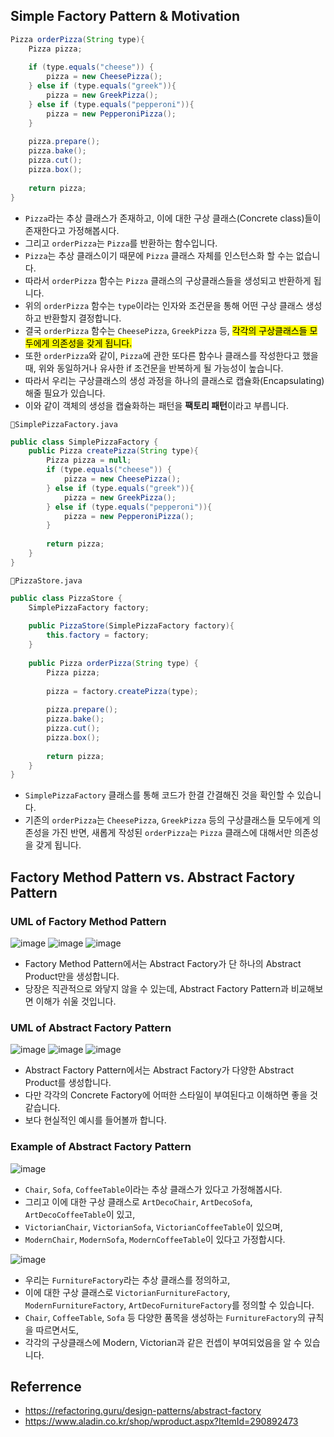 







## Simple Factory Pattern & Motivation

```java
Pizza orderPizza(String type){
    Pizza pizza;
    
    if (type.equals("cheese")) {
        pizza = new CheesePizza();
    } else if (type.equals("greek")){
        pizza = new GreekPizza();
    } else if (type.equals("pepperoni")){
        pizza = new PepperoniPizza();
    }
    
    pizza.prepare();
    pizza.bake();
    pizza.cut();
    pizza.box();
    
    return pizza;
}
```

- `Pizza`라는 추상 클래스가 존재하고, 이에 대한 구상 클래스(Concrete class)들이 존재한다고 가정해봅시다.
- 그리고 `orderPizza`는 `Pizza`를 반환하는 함수입니다.
- `Pizza`는 추상 클래스이기 때문에 `Pizza` 클래스 자체를 인스턴스화 할 수는 없습니다. 
- 따라서 `orderPizza` 함수는  `Pizza` 클래스의 구상클래스들을 생성되고 반환하게 됩니다.
- 위의 `orderPizza` 함수는 `type`이라는 인자와 조건문을 통해 어떤 구상 클래스 생성하고 반환할지 결정합니다.
- 결국 `orderPizza` 함수는 `CheesePizza`, `GreekPizza` 등, <mark>각각의 구상클래스들 모두에게 의존성을 갖게 됩니다.</mark>  
- 또한 `orderPizza`와 같이, `Pizza`에 관한 또다른 함수나 클래스를 작성한다고 했을 때, 위와 동일하거나 유사한 if 조건문을 반복하게 될 가능성이 높습니다.
- 따라서 우리는 구상클래스의 생성 과정을 하나의 클래스로 캡슐화(Encapsulating)해줄 필요가 있습니다.
- 이와 같이 객체의 생성을 캡슐화하는 패턴을 **팩토리 패턴**이라고 부릅니다.





`📄SimplePizzaFactory.java`

```java
public class SimplePizzaFactory {
    public Pizza createPizza(String type){
        Pizza pizza = null;
        if (type.equals("cheese")) {
            pizza = new CheesePizza();
        } else if (type.equals("greek")){
            pizza = new GreekPizza();
        } else if (type.equals("pepperoni")){
            pizza = new PepperoniPizza();
        }
        
        return pizza;
    }
}
```

`📄PizzaStore.java`

```java
public class PizzaStore {
    SimplePizzaFactory factory;
    
    public PizzaStore(SimplePizzaFactory factory){
        this.factory = factory;
    }
    
    public Pizza orderPizza(String type) {
        Pizza pizza;
        
        pizza = factory.createPizza(type);
        
        pizza.prepare();
        pizza.bake();
        pizza.cut();
        pizza.box();
        
        return pizza;
    }
}
```

- `SimplePizzaFactory` 클래스를 통해 코드가 한결 간결해진 것을 확인할 수 있습니다.
- 기존의 `orderPizza`는 `CheesePizza`, `GreekPizza` 등의 구상클래스들 모두에게 의존성을 가진 반면, 새롭게 작성된 `orderPizza`는 `Pizza` 클래스에 대해서만 의존성을 갖게 됩니다.





## Factory Method Pattern vs. Abstract Factory Pattern

### UML of Factory Method Pattern
![image](https://user-images.githubusercontent.com/75282888/169642060-fb1bfa3c-cb61-4b33-8602-fc89ad875bc0.png)
![image](https://user-images.githubusercontent.com/75282888/169642066-2f6b28c2-0d51-45df-bee2-6f42b2bfba92.png)
![image](https://user-images.githubusercontent.com/75282888/169642070-70caed42-feed-4a98-96c4-1b6bf0f2f76d.png)
- Factory Method Pattern에서는 Abstract Factory가 단 하나의 Abstract Product만을 생성합니다.
- 당장은 직관적으로 와닿지 않을 수 있는데, Abstract Factory Pattern과 비교해보면 이해가 쉬울 것입니다.

### UML of Abstract Factory Pattern
![image](https://user-images.githubusercontent.com/75282888/169642151-720400f2-318d-4a4d-a747-f7408034fb89.png)
![image](https://user-images.githubusercontent.com/75282888/169642152-9f17a097-fe94-4ae3-bc91-9f2286c1b930.png)
![image](https://user-images.githubusercontent.com/75282888/169642154-b664b235-ea78-478c-b7e9-0c72f30d5bd0.png)
- Abstract Factory Pattern에서는 Abstract Factory가 다양한 Abstract Product를 생성합니다. 
- 다만 각각의 Concrete Factory에 어떠한 스타일이 부여된다고 이해하면 좋을 것 같습니다.
- 보다 현실적인 예시를 들어볼까 합니다.

### Example of Abstract Factory Pattern

![image](https://user-images.githubusercontent.com/75282888/169642225-3dfeb7f2-930c-41b9-a8c5-35a9e1022b15.png)
- `Chair`, `Sofa`, `CoffeeTable`이라는 추상 클래스가 있다고 가정해봅시다.
- 그리고 이에 대한 구상 클래스로  `ArtDecoChair`, `ArtDecoSofa`, `ArtDecoCoffeeTable`이 있고,
- `VictorianChair`, `VictorianSofa`, `VictorianCoffeeTable`이 있으며,
- `ModernChair`, `ModernSofa`, `ModernCoffeeTable`이 있다고 가정합시다.

![image](https://user-images.githubusercontent.com/75282888/169642351-8c8c6ef8-40c6-40a6-8649-92d2098ca3f0.png)
- 우리는 `FurnitureFactory`라는 추상 클래스를 정의하고, 
- 이에 대한 구상 클래스로 `VictorianFurnitureFactory`, `ModernFurnitureFactory`, `ArtDecoFurnitureFactory`를 정의할 수 있습니다.
- `Chair`, `CoffeeTable`, `Sofa` 등 다양한 품목을 생성하는 `FurnitureFactory`의 규칙을 따르면서도, 
- 각각의 구상클래스에 Modern, Victorian과 같은 컨셉이 부여되었음을 알 수 있습니다.




## Referrence
- https://refactoring.guru/design-patterns/abstract-factory
- https://www.aladin.co.kr/shop/wproduct.aspx?ItemId=290892473
